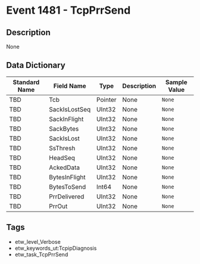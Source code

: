 # Event 1481 - TcpPrrSend

## Description
None

## Data Dictionary
|Standard Name|Field Name|Type|Description|Sample Value|
|---|---|---|---|---|
|TBD|Tcb|Pointer|None|`None`|
|TBD|SackIsLostSeq|UInt32|None|`None`|
|TBD|SackInFlight|UInt32|None|`None`|
|TBD|SackBytes|UInt32|None|`None`|
|TBD|SackIsLost|UInt32|None|`None`|
|TBD|SsThresh|UInt32|None|`None`|
|TBD|HeadSeq|UInt32|None|`None`|
|TBD|AckedData|UInt32|None|`None`|
|TBD|BytesInFlight|UInt32|None|`None`|
|TBD|BytesToSend|Int64|None|`None`|
|TBD|PrrDelivered|UInt32|None|`None`|
|TBD|PrrOut|UInt32|None|`None`|

## Tags
* etw_level_Verbose
* etw_keywords_ut:TcpipDiagnosis
* etw_task_TcpPrrSend